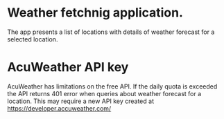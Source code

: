 # Weather fetchnig application.
The app presents a list of locations with details of weather forecast for a selected location. 

# AcuWeather API key
AcuWeather has limitations on the free API. If the daily quota is exceeded the API returns 401 error when queries about weather forecast for a location. This may require a new API key created at https://developer.accuweather.com/